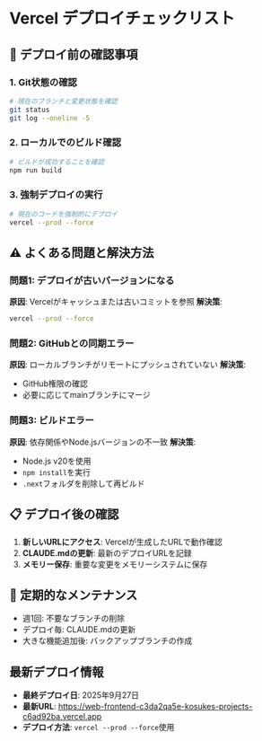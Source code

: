 # Vercel デプロイチェックリスト

## 🚀 デプロイ前の確認事項

### 1. Git状態の確認
```bash
# 現在のブランチと変更状態を確認
git status
git log --oneline -5
```

### 2. ローカルでのビルド確認
```bash
# ビルドが成功することを確認
npm run build
```

### 3. 強制デプロイの実行
```bash
# 現在のコードを強制的にデプロイ
vercel --prod --force
```

## ⚠️ よくある問題と解決方法

### 問題1: デプロイが古いバージョンになる
**原因**: Vercelがキャッシュまたは古いコミットを参照
**解決策**:
```bash
vercel --prod --force
```

### 問題2: GitHubとの同期エラー
**原因**: ローカルブランチがリモートにプッシュされていない
**解決策**:
- GitHub権限の確認
- 必要に応じてmainブランチにマージ

### 問題3: ビルドエラー
**原因**: 依存関係やNode.jsバージョンの不一致
**解決策**:
- Node.js v20を使用
- `npm install`を実行
- `.next`フォルダを削除して再ビルド

## 📋 デプロイ後の確認

1. **新しいURLにアクセス**: Vercelが生成したURLで動作確認
2. **CLAUDE.mdの更新**: 最新のデプロイURLを記録
3. **メモリー保存**: 重要な変更をメモリーシステムに保存

## 🔄 定期的なメンテナンス

- 週1回: 不要なブランチの削除
- デプロイ毎: CLAUDE.mdの更新
- 大きな機能追加後: バックアップブランチの作成

## 最新デプロイ情報

- **最終デプロイ日**: 2025年9月27日
- **最新URL**: https://web-frontend-c3da2qa5e-kosukes-projects-c6ad92ba.vercel.app
- **デプロイ方法**: `vercel --prod --force`使用